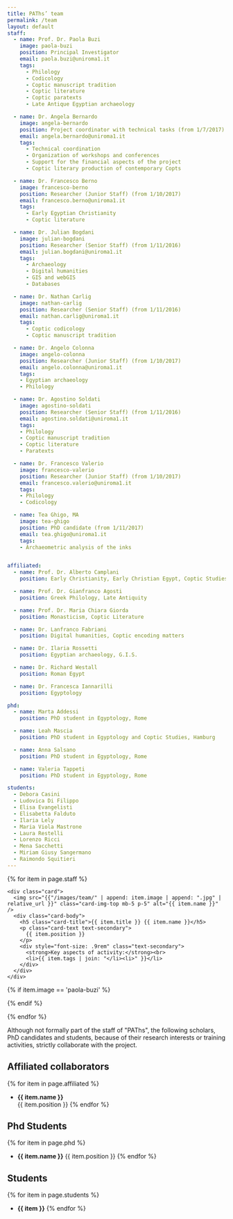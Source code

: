 ```yaml
---
title: PAThs’ team
permalink: /team
layout: default
staff:
  - name: Prof. Dr. Paola Buzi
    image: paola-buzi
    position: Principal Investigator
    email: paola.buzi@uniroma1.it
    tags:
      - Philology
      - Codicology
      - Coptic manuscript tradition
      - Coptic literature
      - Coptic paratexts
      - Late Antique Egyptian archaeology

  - name: Dr. Angela Bernardo
    image: angela-bernardo
    position: Project coordinator with technical tasks (from 1/7/2017)
    email: angela.bernardo@uniroma1.it
    tags:
      - Technical coordination
      - Organization of workshops and conferences
      - Support for the financial aspects of the project
      - Coptic literary production of contemporary Copts

  - name: Dr. Francesco Berno
    image: francesco-berno
    position: Researcher (Junior Staff) (from 1/10/2017)
    email: francesco.berno@uniroma1.it
    tags:
      - Early Egyptian Christianity
      - Coptic literature

  - name: Dr. Julian Bogdani
    image: julian-bogdani
    position: Researcher (Senior Staff) (from 1/11/2016)
    email: julian.bogdani@uniroma1.it
    tags:
      - Archaeology
      - Digital humanities
      - GIS and webGIS
      - Databases

  - name: Dr. Nathan Carlig
    image: nathan-carlig
    position: Researcher (Senior Staff) (from 1/11/2016)
    email: nathan.carlig@uniroma1.it
    tags:
      - Coptic codicology
      - Coptic manuscript tradition

  - name: Dr. Angelo Colonna
    image: angelo-colonna
    position: Researcher (Junior Staff) (from 1/10/2017)
    email: angelo.colonna@uniroma1.it
    tags:
    - Egyptian archaeology
    - Philology

  - name: Dr. Agostino Soldati
    image: agostino-soldati
    position: Researcher (Senior Staff) (from 1/11/2016)
    email: agostino.soldati@uniroma1.it 
    tags:
    - Philology
    - Coptic manuscript tradition
    - Coptic literature
    - Paratexts 

  - name: Dr. Francesco Valerio
    image: francesco-valerio
    position: Researcher (Junior Staff) (from 1/10/2017)
    email: francesco.valerio@uniroma1.it
    tags:
    - Philology
    - Codicology

  - name: Tea Ghigo, MA
    image: tea-ghigo
    position: PhD candidate (from 1/11/2017)
    email: tea.ghigo@uniroma1.it
    tags:
    - Archaeometric analysis of the inks


affiliated:
  - name: Prof. Dr. Alberto Camplani
    position: Early Christianity, Early Christian Egypt, Coptic Studies, Syriac Studies

  - name: Prof. Dr. Gianfranco Agosti
    position: Greek Philology, Late Antiquity

  - name: Prof. Dr. Maria Chiara Giorda
    position: Monasticism, Coptic Literature

  - name: Dr. Lanfranco Fabriani
    position: Digital humanities, Coptic encoding matters

  - name: Dr. Ilaria Rossetti
    position: Egyptian archaeology, G.I.S.

  - name: Dr. Richard Westall
    position: Roman Egypt

  - name: Dr. Francesca Iannarilli
    position: Egyptology

phd:
  - name: Marta Addessi
    position: PhD student in Egyptology, Rome

  - name: Leah Mascia
    position: PhD student in Egyptology and Coptic Studies, Hamburg

  - name: Anna Salsano
    position: PhD student in Egyptology, Rome

  - name: Valeria Tappeti
    position: PhD student in Egyptology, Rome

students:
  - Debora Casini
  - Ludovica Di Filippo
  - Elisa Evangelisti
  - Elisabetta Falduto
  - Ilaria Lely
  - Maria Viola Mastrone
  - Laura Restelli
  - Lorenzo Ricci
  - Mena Sacchetti
  - Miriam Giusy Sangermano
  - Raimondo Squitieri
---
```


<div class="row my-5">

{% for item in page.staff %}
  <div class="col-12 col-md-4 col-lg-3 my-1">

    <div class="card">
      <img src="{{"/images/team/" | append: item.image | append: ".jpg" | relative_url }}" class="card-img-top mb-5 p-5" alt="{{ item.name }}" />
      <div class="card-body">
        <h5 class="card-title">{{ item.title }} {{ item.name }}</h5>
        <p class="card-text text-secondary">
          {{ item.position }}
        </p>
        <div style="font-size: .9rem" class="text-secondary">
          <strong>Key aspects of activity:</strong><br>
          <li>{{ item.tags | join: "</li><li>" }}</li>
        </div>
      </div>
    </div>
  </div>

  {% if item.image == 'paola-buzi' %}
  </div><div class="row">
  {% endif %}

{% endfor %}
</div>

<div class="my-5 py-3 border-top border-bottom lead">
Although not formally part of the staff of "PAThs", the following scholars, PhD candidates and students, because of their research interests or training activities, strictly collaborate with the project.
</div>

## Affiliated collaborators
{% for item in page.affiliated %}
- **{{ item.name }}**  
  {{ item.position }}
{% endfor %}


## Phd Students
  {% for item in page.phd %}
- **{{ item.name }}**
  {{ item.position }}
{% endfor %}

## Students
{% for item in page.students %}
- **{{ item }}**
{% endfor %}
